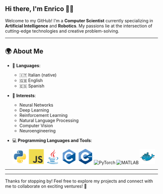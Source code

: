 ## Hi there, I'm Enrico 👋🏼

Welcome to my GitHub! I'm a **Computer Scientist** currently specializing in **Artificial Intelligence** and **Robotics**. My passions lie at the intersection of cutting-edge technologies and creative problem-solving.

---

## 🌍 About Me

- 🌟 **Languages**:  
  - 🇮🇹 Italian (native)  
  - 🇬🇧 English  
  - 🇪🇸 Spanish  

- 🧠 **Interests**:  
  - Neural Networks  
  - Deep Learning  
  - Reinforcement Learning  
  - Natural Language Processing  
  - Computer Vision  
  - Neuroengineering  

- 💻 **Programming Languages and Tools**:  
  <p>
    <img src="https://raw.githubusercontent.com/devicons/devicon/master/icons/python/python-original.svg" alt="Python" width="50" height="50">
    <img src="https://raw.githubusercontent.com/devicons/devicon/master/icons/javascript/javascript-original.svg" alt="JavaScript" width="50" height="50">
    <img src="https://raw.githubusercontent.com/devicons/devicon/master/icons/java/java-original.svg" alt="Java" width="50" height="50">
    <img src="https://raw.githubusercontent.com/devicons/devicon/master/icons/c/c-original.svg" alt="C" width="50" height="50">
    <img src="https://raw.githubusercontent.com/devicons/devicon/master/icons/cplusplus/cplusplus-original.svg" alt="C++" width="50" height="50">
    <img src="https://raw.githubusercontent.com/pytorch/pytorch/master/docs/source/_static/img/pytorch-logo-dark.png" alt="PyTorch" width="100" height="50">
    <img src="https://upload.wikimedia.org/wikipedia/commons/2/21/Matlab_Logo.png" alt="MATLAB" width="50" height="50">
    <img src="https://raw.githubusercontent.com/devicons/devicon/master/icons/docker/docker-original.svg" alt="Docker" width="50" height="50">
  </p>

---
<!--
## 📲 Let's Connect

- [![LinkedIn](https://img.shields.io/badge/-LinkedIn-0077B5?logo=linkedin&logoColor=white)](https://www.linkedin.com/in/YOUR-LINK-HERE/)  
- [![Instagram](https://img.shields.io/badge/-Instagram-E4405F?logo=instagram&logoColor=white)](https://www.instagram.com/YOUR-USERNAME-HERE/)  
- 📄 [![CV](https://img.shields.io/badge/-Download_CV-FF4500?logo=microsoft-word&logoColor=white)](LINK-TO-YOUR-CV-HERE)
-->
---

Thanks for stopping by! Feel free to explore my projects and connect with me to collaborate on exciting ventures! 🚀
